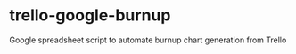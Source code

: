 trello-google-burnup
====================

Google spreadsheet script to automate burnup chart generation from Trello
